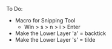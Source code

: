 To Do:
- Macro for Snipping Tool
    - Win > s > n > i > Enter
- Make the Lower Layer 'a' = backtick
- Make the Lower Layer 's' = tilde
